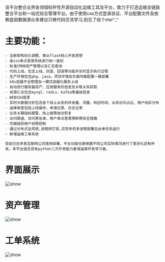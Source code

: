 该平台整合业界各领域标杆性开源自动化运维工具及平台，致力于打造运维全链路整合平台和一站式综合管理平台。由于使用cas方式登录验证、平台配置文件及依赖底层数据源众多建议只做代码交流学习,别忘了给个star^_^

# 主要功能： #
    - 全新架构优化调整、尊从flask核心开发思想
    - 由sso单点登录系统进行统一鉴权
    - 标准CMDB资产管理以及汇总查询
    - 代码上线，包含上线、灰度、回滚等功能并实时显示执行过程 
    - 生产环境包含php、java，项目环境及负载均衡配置一键部署 
    - k8s容器平台管理及一键式容器化服务上线
    - 自动进行服务器资产、应用服务的信息及关联关系抓取
    - 资源汇总包含mysql、redis、kafka等基础信息
    - WEBSSH登录
    - 实时大数据分析包含各个线上业务的并发量、流量、响应时间、业务访问占比、用户地区分布
    - 运维审查包括上线操作、申请记录、日志记录
    - 业务关键指标报警、线上故障自动恢复
    - 访问限速、访问黑名单、用户单点登录限制等安全措施
    - 页面级别用户权限控制
    - 通过分布式全局锁,进程排它锁,实现多机多进程部署后台单任务运行
    — 新增运维工单系统

    目前已在多家互联网公司落地部署，平台功能也是根据不同公司实际情况进行了差异化定制开发。本平台适合具有python二次开发能力者或运维开发学习者。    
# 界面展示
![show](https://github.com/wylok/opsweb/blob/master/static/images/01.jpg)
# 资产管理
![show](https://github.com/wylok/opsweb/blob/master/static/images/02.jpg)
# 工单系统
![show](https://github.com/wylok/opsweb/blob/master/static/images/04.jpg)
